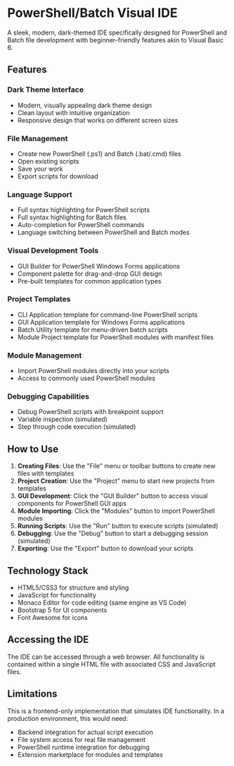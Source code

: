 # PowerShell/Batch Visual IDE

A sleek, modern, dark-themed IDE specifically designed for PowerShell and Batch file development with beginner-friendly features akin to Visual Basic 6.

## Features

### Dark Theme Interface
- Modern, visually appealing dark theme design
- Clean layout with intuitive organization
- Responsive design that works on different screen sizes

### File Management
- Create new PowerShell (.ps1) and Batch (.bat/.cmd) files
- Open existing scripts
- Save your work
- Export scripts for download

### Language Support
- Full syntax highlighting for PowerShell scripts
- Full syntax highlighting for Batch files
- Auto-completion for PowerShell commands
- Language switching between PowerShell and Batch modes

### Visual Development Tools
- GUI Builder for PowerShell Windows Forms applications
- Component palette for drag-and-drop GUI design
- Pre-built templates for common application types

### Project Templates
- CLI Application template for command-line PowerShell scripts
- GUI Application template for Windows Forms applications
- Batch Utility template for menu-driven batch scripts
- Module Project template for PowerShell modules with manifest files

### Module Management
- Import PowerShell modules directly into your scripts
- Access to commonly used PowerShell modules

### Debugging Capabilities
- Debug PowerShell scripts with breakpoint support
- Variable inspection (simulated)
- Step through code execution (simulated)

## How to Use

1. **Creating Files**: Use the "File" menu or toolbar buttons to create new files with templates
2. **Project Creation**: Use the "Project" menu to start new projects from templates
3. **GUI Development**: Click the "GUI Builder" button to access visual components for PowerShell GUI apps
4. **Module Importing**: Click the "Modules" button to import PowerShell modules
5. **Running Scripts**: Use the "Run" button to execute scripts (simulated)
6. **Debugging**: Use the "Debug" button to start a debugging session (simulated)
7. **Exporting**: Use the "Export" button to download your scripts

## Technology Stack

- HTML5/CSS3 for structure and styling
- JavaScript for functionality
- Monaco Editor for code editing (same engine as VS Code)
- Bootstrap 5 for UI components
- Font Awesome for icons

## Accessing the IDE

The IDE can be accessed through a web browser. All functionality is contained within a single HTML file with associated CSS and JavaScript files.

## Limitations

This is a frontend-only implementation that simulates IDE functionality. In a production environment, this would need:
- Backend integration for actual script execution
- File system access for real file management
- PowerShell runtime integration for debugging
- Extension marketplace for modules and templates